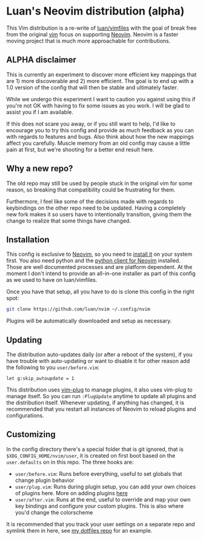 # Luan's Neovim distribution (alpha)

This Vim distribution is a re-write of
[luan/vimfiles](https://github.com/luan/vimfiles) with the goal of break free
from the original [vim](https://www.vim.org) focus on supporting
[Neovim](https://neovim.io).  Neovim is a faster moving project that is much
more approachable for contributions.

## ALPHA disclaimer

This is currently an experiment to discover more efficient key mappings that
are 1) more discoverable and 2) more efficient. The goal is to end up with a
1.0 version of the config that will then be stable and ultimately faster.

While we undergo this experiment I want to caution you against using this if
you're not OK with having to fix some issues as you work. I will be glad to
assist you if I am available.

If this does not scare you away, or if you still want to help, I'd like to
encourage you to try this config and provide as much feedback as you can with
regards to features and bugs. Also think about how the new mappings affect you
carefully. Muscle memory from an old config may cause a little pain at first,
but we're shooting for a better end result here.

## Why a new repo?

The old repo may still be used by people stuck in the original vim for some
reason, so breaking that compatibility could be frustrating for them.

Furthermore, I feel like some of the decisions made with regards to keybindings
on the other repo need to be updated. Having a completely new fork makes it so
users have to intentionally transition, giving them the change to realize that
some things have changed.

## Installation

This config is exclusive to [Neovim](https://neovim.io), so you need to [install
it](https://github.com/neovim/neovim/wiki/Installing-Neovim) on your system
first. You also need python and the [python client for
Neovim](https://github.com/neovim/python-client) installed. Those are well
documented processes and are platform dependent. At the moment I don't intend to
provide an all-in-one installer as part of this config as we used to have on
luan/vimfiles.

Once you have that setup, all you have to do is clone this config in the right
spot:

```bash
git clone https://github.com/luan/nvim ~/.config/nvim
```

Plugins will be automatically downloaded and setup as necessary.

## Updating

The distribution auto-updates daily (or after a reboot of the system), if you
have trouble with auto-updating or want to disable it for other reason add the
following to you `user/before.vim`:

```
let g:skip_autoupdate = 1
```

This distribution uses [vim-plug](https://github.com/junegunn/vim-plug) to
manage plugins, it also uses vim-plug to manage itself. So you can run
`:PlugUpdate` anytime to update all plugins and the distribution itself.
Whenever updating, if anything has changed, it is recommended that you restart
all instances of Neovim to reload plugins and configurations.

## Customizing

In the config directory there's a special folder that is git ignored, that is
`$XDG_CONFIG_HOME/nvim/user`, it is created on first boot based on the
`user.defaults` on in this repo. The three hooks are:

* `user/before.vim`: Runs before everything, useful to set globals that change
  plugin behavior
* `user/plug.vim`: Runs during plugin setup, you can add your own choices of
  plugins here. More on adding plugins
  [here](https://github.com/junegunn/vim-plug)
* `user/after.vim`: Runs at the end, useful to override and map your own key
  bindings and configure your custom plugins. This is also where you'd change
  the colorscheme

It is recommended that you track your user settings on a separate repo and
symlink them in here, see [my dotfiles
repo](https://github.com/luan/dotfiles/tree/master/nvim/.config/nvim/user) for
an example.
